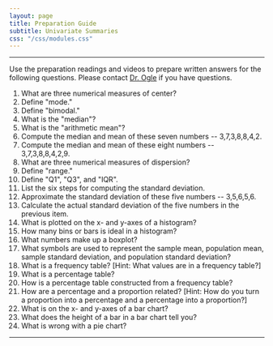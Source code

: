 ```yaml
---
layout: page
title: Preparation Guide
subtitle: Univariate Summaries
css: "/css/modules.css"
---
```


----

<div class="alert alert-warning">
Use the preparation readings and videos to prepare written answers for the following questions. Please contact <a href="mailto:dogle@northland.edu">Dr. Ogle</a> if you have questions.
</div>

1. What are three numerical measures of center?
1. Define "mode."
1. Define "bimodal."
1. What is the "median"?
1. What is the "arithmetic mean"?
1. Compute the median and mean of these seven numbers -- 3,7,3,8,8,4,2.
1. Compute the median and mean of these eight numbers -- 3,7,3,8,8,4,2,9.
1. What are three numerical measures of dispersion?
1. Define "range."
1. Define "Q1", "Q3", and "IQR".
1. List the six steps for computing the standard deviation.
1. Approximate the standard deviation of these five numbers -- 3,5,6,5,6.
1. Calculate the actual standard deviation of the five numbers in the previous item.
1. What is plotted on the x- and y-axes of a histogram?
1. How many bins or bars is ideal in a histogram?
1. What numbers make up a boxplot?
1. What symbols are used to represent the sample mean, population mean, sample standard deviation, and population standard deviation?
1. What is a frequency table? [Hint: What values are in a frequency table?]
1. What is a percentage table?
1. How is a percentage table constructed from a frequency table?
1. How are a percentage and a proportion related? [Hint: How do you turn a proportion into a percentage and a percentage into a proportion?]
1. What is on the x- and y-axes of a bar chart?
1. What does the height of a bar in a bar chart tell you?
1. What is wrong with a pie chart?


----
